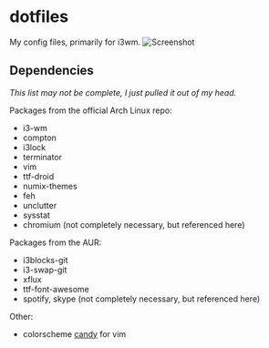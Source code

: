 # dotfiles
My config files, primarily for i3wm.
![Screenshot](http://i.imgur.com/Iej53cA.jpg)

## Dependencies
*This list may not be complete, I just pulled it out of my head.*

Packages from the official Arch Linux repo:
- i3-wm
- compton
- i3lock
- terminator
- vim
- ttf-droid
- numix-themes
- feh
- unclutter
- sysstat
- chromium (not completely necessary, but referenced here)

Packages from the AUR:
- i3blocks-git
- i3-swap-git
- xflux
- ttf-font-awesome
- spotify, skype (not completely necessary, but referenced here)


Other:
- colorscheme [candy](http://www.vim.org/scripts/script.php?script_id=282) for vim
